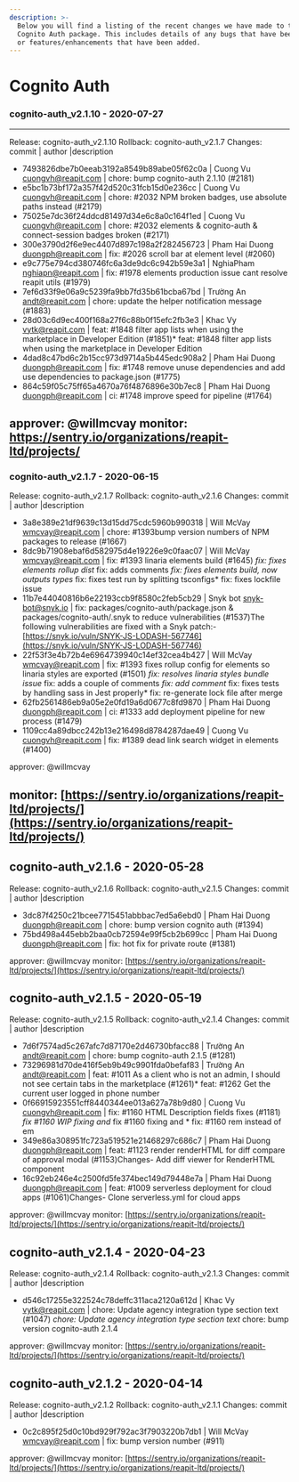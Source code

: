 ```yaml
---
description: >-
  Below you will find a listing of the recent changes we have made to the
  Cognito Auth package. This includes details of any bugs that have been fixed
  or features/enhancements that have been added.
---
```


# Cognito Auth
### cognito-auth_v2.1.10 - 2020-07-27
  
-----------------------------------------------------------------------------
Release: cognito-auth_v2.1.10
Rollback: cognito-auth_v2.1.7
Changes:
commit | author |description
  
- 7493826dbe7b0eeab3192a8549b89abe05f62c0a | Cuong Vu <cuongvh@reapit.com> | chore: bump cognito-auth 2.1.10 (#2181)
- e5bc1b73bf172a357f42d520c31fcb15d0e236cc | Cuong Vu <cuongvh@reapit.com> | chore: #2032 NPM broken badges, use absolute paths instead (#2179)
- 75025e7dc36f24ddcd81497d34e6c8a0c164f1ed | Cuong Vu <cuongvh@reapit.com> | chore: #2032 elements & cognito-auth & connect-session badges broken (#2171)
- 300e3790d2f6e9ec4407d897c198a2f282456723 | Pham Hai Duong <duongph@reapit.com> | fix: #2026 scroll bar at element level (#2060)
- e9c775e794cd380746fc6a3de9dc6c942b59e3a1 | NghiaPham <nghiapn@reapit.com> | fix: #1978 elements production issue cant resolve reapit utils (#1979)
- 7ef6d33f9e06a9c5239fa9bb7fd35b61bcba67bd | Trường An <andt@reapit.com> | chore: update the helper notification message (#1883)
- 28d03c6d9ec400f168a27f6c88b0f15efc2fb3e3 | Khac Vy <vytk@reapit.com> | feat: #1848 filter app lists when using the marketplace in Developer Edition (#1851)* feat: #1848 filter app lists when using the marketplace in Developer Edition
- 4dad8c47bd6c2b15cc973d9714a5b445edc908a2 | Pham Hai Duong <duongph@reapit.com> | fix: #1748 remove unuse dependencies and add use dependencies to package.json (#1775)
- 864c59f05c75ff65a4670a76f4876896e30b7ec8 | Pham Hai Duong <duongph@reapit.com> | ci: #1748 improve speed for pipeline (#1764)

approver: @willmcvay
monitor: https://sentry.io/organizations/reapit-ltd/projects/
-----------------------------------------------------------------------------

    

### cognito-auth\_v2.1.7 - 2020-06-15

Release: cognito-auth\_v2.1.7 Rollback: cognito-auth\_v2.1.6 Changes: commit \| author \|description

* 3a8e389e21df9639c13d15dd75cdc5960b990318 \| Will McVay [wmcvay@reapit.com](mailto:wmcvay@reapit.com) \| chore: \#1393bump version numbers of NPM packages to release \(\#1667\)
* 8dc9b71908ebaf6d582975d4e19226e9c0faac07 \| Will McVay [wmcvay@reapit.com](mailto:wmcvay@reapit.com) \| fix: \#1393 linaria elements build \(\#1645\) _fix: fixes elements rollup dist_ fix: adds comments _fix: fixes elements build, now outputs types_ fix: fixes test run by splitting tsconfigs\* fix: fixes lockfile issue
* 11b7e44040816b6e22193ccb9f8580c2feb5cb29 \| Snyk bot [snyk-bot@snyk.io](mailto:snyk-bot@snyk.io) \| fix: packages/cognito-auth/package.json & packages/cognito-auth/.snyk to reduce vulnerabilities \(\#1537\)The following vulnerabilities are fixed with a Snyk patch:- [https://snyk.io/vuln/SNYK-JS-LODASH-567746](https://snyk.io/vuln/SNYK-JS-LODASH-567746)
* 22f53f3e4b72b4e6964739940c14ef32cea4b427 \| Will McVay [wmcvay@reapit.com](mailto:wmcvay@reapit.com) \| fix: \#1393 fixes rollup config for elements so linaria styles are exported \(\#1501\) _fix: resolves linaria styles bundle issue_ fix: adds a couple of comments _fix: add comment_ fix: fixes tests by handling sass in Jest properly\* fix: re-generate lock file after merge
* 62fb2561486eb9a05e2e0fd19a6d0677c8fd9870 \| Pham Hai Duong [duongph@reapit.com](mailto:duongph@reapit.com) \| ci: \#1333 add deployment pipeline for new process \(\#1479\)
* 1109cc4a89dbcc242b13e216498d8784287dae49 \| Cuong Vu [cuongvh@reapit.com](mailto:cuongvh@reapit.com) \| fix: \#1389 dead link search widget in elements \(\#1400\)

approver: @willmcvay

## monitor: [https://sentry.io/organizations/reapit-ltd/projects/](https://sentry.io/organizations/reapit-ltd/projects/)

## cognito-auth\_v2.1.6 - 2020-05-28

Release: cognito-auth\_v2.1.6 Rollback: cognito-auth\_v2.1.5 Changes: commit \| author \|description

* 3dc87f4250c21bcee7715451abbbac7ed5a6ebd0 \| Pham Hai Duong [duongph@reapit.com](mailto:duongph@reapit.com) \| chore: bump version cognito auth \(\#1394\)
* 75bd498a445ebb2baa0cb72594e99f5cb2b699cc \| Pham Hai Duong [duongph@reapit.com](mailto:duongph@reapit.com) \| fix: hot fix for private route \(\#1381\)

approver: @willmcvay monitor: [https://sentry.io/organizations/reapit-ltd/projects/](https://sentry.io/organizations/reapit-ltd/projects/)

## cognito-auth\_v2.1.5 - 2020-05-19

Release: cognito-auth\_v2.1.5 Rollback: cognito-auth\_v2.1.4 Changes: commit \| author \|description

* 7d6f7574ad5c267afc7d87170e2d46730bfacc88 \| Trường An [andt@reapit.com](mailto:andt@reapit.com) \| chore: bump cognito-auth 2.1.5 \(\#1281\)
* 73296981d70de416f5eb9b49c9901fda0befaf83 \| Trường An [andt@reapit.com](mailto:andt@reapit.com) \| feat: \#1011 As a client who is not an admin, I should not see certain tabs in the marketplace \(\#1261\)\* feat: \#1262 Get the current user logged in phone number
* 0f66915923551cff8440344ee013a627a78b9d80 \| Cuong Vu [cuongvh@reapit.com](mailto:cuongvh@reapit.com) \| fix: \#1160 HTML Description fields fixes \(\#1181\) _fix \#1160 WIP fixing  and_  fix \#1160 fixing  and \* fix: \#1160 rem instead of em
* 349e86a308951fc723a519521e21468297c686c7 \| Pham Hai Duong [duongph@reapit.com](mailto:duongph@reapit.com) \| feat: \#1123 render renderHTML for diff compare of approval modal \(\#1153\)Changes- Add diff viewer for RenderHTML component
* 16c92eb246e4c2500fd5fe374bec149d79448e7a \| Pham Hai Duong [duongph@reapit.com](mailto:duongph@reapit.com) \| feat: \#1009 serverless deployment for cloud apps \(\#1061\)Changes- Clone serverless.yml for cloud apps

approver: @willmcvay monitor: [https://sentry.io/organizations/reapit-ltd/projects/](https://sentry.io/organizations/reapit-ltd/projects/)

## cognito-auth\_v2.1.4 - 2020-04-23

Release: cognito-auth\_v2.1.4 Rollback: cognito-auth\_v2.1.3 Changes: commit \| author \|description

* d546c17255e322524c78deffc311aca2120a612d \| Khac Vy [vytk@reapit.com](mailto:vytk@reapit.com) \| chore: Update agency integration type section text \(\#1047\) _chore: Update agency integration type section text_ chore: bump version cognito-auth 2.1.4

approver: @willmcvay monitor: [https://sentry.io/organizations/reapit-ltd/projects/](https://sentry.io/organizations/reapit-ltd/projects/)

## cognito-auth\_v2.1.2 - 2020-04-14

Release: cognito-auth\_v2.1.2 Rollback: cognito-auth\_v2.1.1 Changes: commit \| author \|description

* 0c2c895f25d0c10bd929f792ac3f7903220b7db1 \| Will McVay [wmcvay@reapit.com](mailto:wmcvay@reapit.com) \| fix: bump version number \(\#911\)

approver: @willmcvay monitor: [https://sentry.io/organizations/reapit-ltd/projects/](https://sentry.io/organizations/reapit-ltd/projects/)

